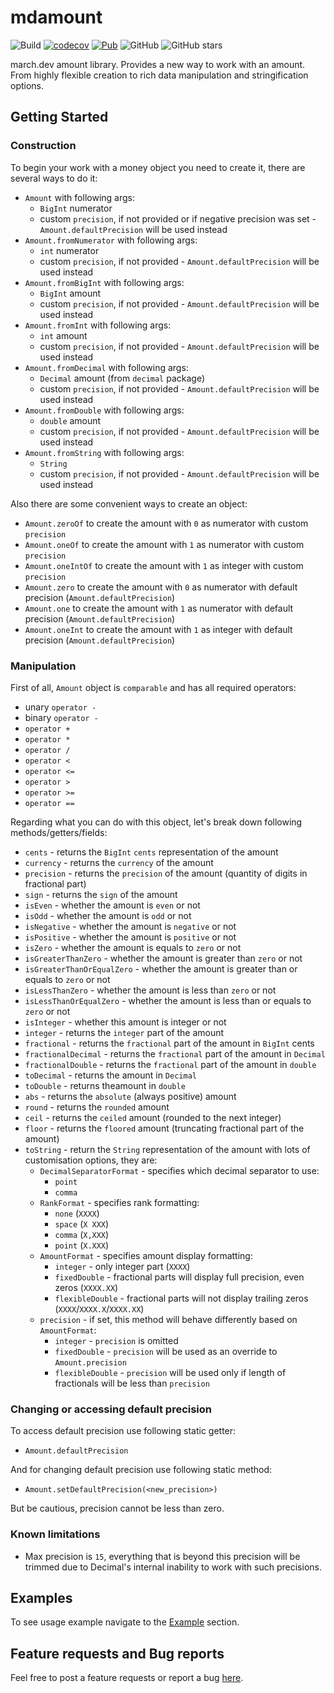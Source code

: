 # mdamount

![Build](https://github.com/marchdev-tk/mdamount/workflows/build/badge.svg)
[![codecov](https://codecov.io/gh/marchdev-tk/mdamount/branch/master/graph/badge.svg)](https://codecov.io/gh/marchdev-tk/mdamount)
[![Pub](https://img.shields.io/pub/v/mdamount.svg)](https://pub.dartlang.org/packages/mdamount)
![GitHub](https://img.shields.io/github/license/marchdev-tk/mdamount)
![GitHub stars](https://img.shields.io/github/stars/marchdev-tk/mdamount?style=social)

march.dev amount library. Provides a new way to work with an amount. From highly flexible creation to rich data manipulation and stringification options.

## Getting Started

### Construction

To begin your work with a money object you need to create it, there are several ways to do it:

  * `Amount` with following args:
    * `BigInt` numerator
    * custom `precision`, if not provided or if negative precision was set - `Amount.defaultPrecision` will be used instead
  * `Amount.fromNumerator` with following args:
    * `int` numerator
    * custom `precision`, if not provided - `Amount.defaultPrecision` will be used instead
  * `Amount.fromBigInt` with following args:
    * `BigInt` amount
    * custom `precision`, if not provided - `Amount.defaultPrecision` will be used instead
  * `Amount.fromInt` with following args:
    * `int` amount
    * custom `precision`, if not provided - `Amount.defaultPrecision` will be used instead
  * `Amount.fromDecimal` with following args:
    * `Decimal` amount (from `decimal` package)
    * custom `precision`, if not provided - `Amount.defaultPrecision` will be used instead
  * `Amount.fromDouble` with following args:
    * `double` amount
    * custom `precision`, if not provided - `Amount.defaultPrecision` will be used instead
  * `Amount.fromString` with following args:
    * `String`
    * custom `precision`, if not provided - `Amount.defaultPrecision` will be used instead

Also there are some convenient ways to create an object:

  * `Amount.zeroOf` to create the amount with `0` as numerator with custom `precision`
  * `Amount.oneOf` to create the amount with `1` as numerator with custom `precision`
  * `Amount.oneIntOf` to create the amount with `1` as integer with custom `precision`
  * `Amount.zero` to create the amount with `0` as numerator with default precision (`Amount.defaultPrecision`)
  * `Amount.one` to create the amount with `1` as numerator with default precision (`Amount.defaultPrecision`)
  * `Amount.oneInt` to create the amount with `1` as integer with default precision (`Amount.defaultPrecision`)

### Manipulation

First of all, `Amount` object is `comparable` and has all required operators:
  * unary `operator -`
  * binary `operator -`
  * `operator +`
  * `operator *`
  * `operator /`
  * `operator <`
  * `operator <=`
  * `operator >`
  * `operator >=`
  * `operator ==`

Regarding what you can do with this object, let's break down following methods/getters/fields:
  
  * `cents` - returns the `BigInt` `cents` representation of the amount 
  * `currency` - returns the `currency` of the amount
  * `precision` - returns the `precision` of the amount (quantity of digits in fractional part)
  * `sign` - returns the `sign` of the amount
  * `isEven` - whether the amount is `even` or not
  * `isOdd` - whether the amount is `odd` or not
  * `isNegative` - whether the amount is `negative` or not
  * `isPositive` - whether the amount is `positive` or not
  * `isZero` - whether the amount is equals to `zero` or not
  * `isGreaterThanZero` - whether the amount is greater than `zero` or not
  * `isGreaterThanOrEqualZero` - whether the amount is greater than or equals to `zero` or not
  * `isLessThanZero` - whether the amount is less than `zero` or not
  * `isLessThanOrEqualZero` - whether the amount is less than or equals to `zero` or not
  * `isInteger` - whether this amount is integer or not
  * `integer` - returns the `integer` part of the amount
  * `fractional` - returns the `fractional` part of the amount in `BigInt` cents
  * `fractionalDecimal` - returns the `fractional` part of the amount in `Decimal`
  * `fractionalDouble` - returns the `fractional` part of the amount in `double`
  * `toDecimal` - returns the amount in `Decimal`
  * `toDouble` - returns theamount in `double`
  * `abs` - returns the `absolute` (always positive) amount
  * `round` - returns the `rounded` amount
  * `ceil` - returns the `ceiled` amount (rounded to the next integer)
  * `floor` - returns the `floored` amount (truncating fractional part of the amount)
  * `toString` - return the `String` representation of the amount with lots of customisation options, they are:
    * `DecimalSeparatorFormat` - specifies which decimal separator to use:
      * `point`
      * `comma` 
    * `RankFormat` - specifies rank formatting:
      * `none` (`XXXX`)
      * `space` (`X XXX`)
      * `comma` (`X,XXX`)
      * `point` (`X.XXX`)
    * `AmountFormat` - specifies amount display formatting:
      * `integer` - only integer part (`XXXX`)
      * `fixedDouble` - fractional parts will display full precision, even zeros (`XXXX.XX`)
      * `flexibleDouble` - fractional parts will not display trailing zeros (`XXXX`/`XXXX.X`/`XXXX.XX`)
    * `precision` - if set, this method will behave differently based on `AmountFormat`:
      * `integer` - `precision` is omitted
      * `fixedDouble` - `precision` will be used as an override to `Amount.precision`
      * `flexibleDouble` - `precision` will be used only if length of fractionals will be less than `precision`

### Changing or accessing default precision

To access default precision use following static getter:
  * `Amount.defaultPrecision`

And for changing default precision use following static method:
  * `Amount.setDefaultPrecision(<new_precision>)`

But be cautious, precision cannot be less than zero.

### Known limitations

  * Max precision is `15`, everything that is beyond this precision will be trimmed due to Decimal's internal inability to work with such precisions.

## Examples

To see usage example navigate to the [Example](example/README.md) section.

## Feature requests and Bug reports

Feel free to post a feature requests or report a bug [here](https://github.com/marchdev-tk/mdamount/issues).

